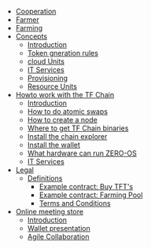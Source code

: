  * [Cooperation](tf_farming/what_does_a_cooperative_do.md)
  * [Farmer](tf_farming/farming_info.md)
  * [Farming](tf_farming/Farming.md)
  * [Concepts](tf_farming/concepts.md)
      * [Introduction](tf_farming/concepts/README.md)
      * [Token gneration rules](tf_farming/concepts/Token_Generation_Rules_For_Farming.md)
      * [cloud Units](tf_farming/concepts/cloud_units.md)
      * [IT Services](tf_farming/concepts/it_services.md)
      * [Provisioning](tf_farming/concepts/provisioning.md)
      * [Resource Units](tf_farming/concepts/resource_units.md)
* [Howto work with the TF Chain]()
    * [Introduction](tf_farming/howto/)
    * [How to do atomic swaps](tf_farming/howto/atomic_swaps.md)
    * [How to create a node](tf_farming/howto/create_node.md)
    * [Where to get TF Chain binaries](tf_farming/howto/get_binaries.md)
    * [Install the chain explorer](tf_farming/howto/tfchain_explorer.md.md)
    * [Install the wallet](tf_farming/howto/wallet.md)
    * [What hardware can run ZERO-OS](tf_farming/howto/zero_boot_hardware.md)
    * [IT Services](tf_farming/it_services.md)
* [Legal]()
    * [Definitions](tf_farming/legal/definitions.md)
      * [Example contract: Buy TFT's](tf_farming/legal/buy_tfts_from_farmer_example_contract.md)
      * [Example contract: Farming Pool](tf_farming/legal/farmer_buys_farmingpool_example_contract.md)
      * [Terms and Conditions](tf_farming/legal/termsconditions.md)
* [Online meeting store]()
    * [Introduction](tf_farming/online_meetings/README.md)
    * [Wallet presentation](tf_farming/online_meetings/online_meeting_wallet.md)
    * [Agile Collaboration](tf_farming/online_meetings/agile_collaboration.md)
